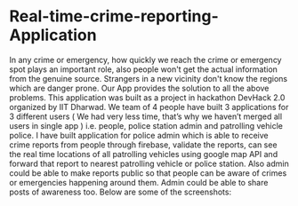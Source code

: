 # Real-time-crime-reporting-Application
  In any crime or emergency, how quickly we reach the crime or emergency spot plays an important role, also people won't get the actual information from the genuine source. Strangers in a new vicinity don't know the regions which are danger prone. Our App provides the solution to all the above problems. 
  This application was built as a project in hackathon DevHack 2.0 organized by IIT Dharwad. We team of 4 people have built 3 applications for 3 different users ( We had very less time, that’s why we haven’t merged all users in single app ) i.e. people, police station admin and patrolling vehicle police. I have built application for police admin which is able to receive crime reports from people through firebase, validate the reports, can see the real time locations of all patrolling vehicles using google map API and forward that report to nearest patrolling vehicle or police station. Also admin could be able to make reports public so that people can be aware of crimes or emergencies happening around them. Admin could be able to share posts of awareness too.
  Below are some of the screenshots: 
